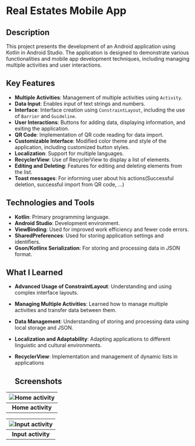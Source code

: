 # Real Estates Mobile App

## Description
This project presents the development of an Android application using Kotlin in Android Studio. The application is designed to demonstrate various functionalities and mobile app development techniques, including managing multiple activities and user interactions.

## Key Features
- **Multiple Activities**: Management of multiple activities using `Activity`.
- **Data Input**: Enables input of text strings and numbers.
- **Interface**: Interface creation using `ConstraintLayout`, including the use of `Barrier` and `Guideline`.
- **User Interactions**: Buttons for adding data, displaying information, and exiting the application.
- **QR Code**: Implementation of QR code reading for data import.
- **Customizable Interface**: Modified color theme and style of the application, including customized button styles.
- **Localization**: Support for multiple languages.
- **RecyclerView**: Use of RecyclerView to display a list of elements.
- **Editing and Deleting**: Features for editing and deleting elements from the list.
- **Toast messages**: For informing user about his actions(Successful deletion, successful import from QR code, ...)

## Technologies and Tools
- **Kotlin**: Primary programming language.
- **Android Studio**: Development environment.
- **ViewBinding**: Used for improved work efficiency and fewer code errors.
- **SharedPreferences**: Used for storing application settings and identifiers.
- **Gson/Kotlinx Serialization**: For storing and processing data in JSON format.

## What I Learned
- **Advanced Usage of ConstraintLayout**: Understanding and using complex interface layouts.
- **Managing Multiple Activities**: Learned how to manage multiple activities and transfer data between them.
- **Data Management**: Understanding of storing and processing data using local storage and JSON.
- **Localization and Adaptability**: Adapting applications to different linguistic and cultural environments.
- **RecyclerView**: Implementation and management of dynamic lists in applications

  ## Screenshots
|![Home activity](https://github.com/mlukee/realEstatesMobileApp/assets/31586745/9eebdc89-e05b-44ab-bb65-bf1a5ed2fa7f)|
|:--:|
|**Home activity**|


|![Input activity](https://github.com/mlukee/realEstatesMobileApp/assets/31586745/c62b262d-38af-47ce-8a87-f8e49e113214)|
|:--:|
|**Input activity**|
